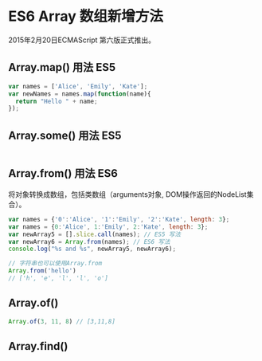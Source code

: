 # ES6 Array 数组新增方法
2015年2月20日ECMAScript 第六版正式推出。

## Array.map() 用法 ES5
```javascript
var names = ['Alice', 'Emily', 'Kate'];
var newNames = names.map(function(name){
  return "Hello " + name;
});
```
## Array.some() 用法 ES5
```javascript

```
## Array.from() 用法 ES6
将对象转换成数组，包括类数组（arguments对象, DOM操作返回的NodeList集合）。
```javascript
var names = {'0':'Alice', '1':'Emily', '2':'Kate', length: 3};
var names = {0:'Alice', 1:'Emily', 2:'Kate', length: 3};
var newArray5 = [].slice.call(names); // ES5 写法
var newArray6 = Array.from(names); // ES6 写法
console.log("%s and %s", newArray5, newArray6);

// 字符串也可以使用Array.from
Array.from('hello')
// ['h', 'e', 'l', 'l', 'o']
```
## Array.of()
```javascript
Array.of(3, 11, 8) // [3,11,8]
```
## Array.find()
